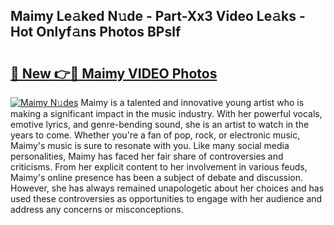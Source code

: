 ## Maimy Le𝚊ked N𝚞de - Part-Xx3 Video Le𝚊ks - Hot Onlyf𝚊ns Photos BPslf

# <h2><a href="http://ab88108.deff.icu/?id=Maimy">🔗 New 👉🔴 Maimy VIDEO Photos</a></h2>

[![Maimy N𝚞des](https://i.imgur.com/rIISA9y.gif)](http://ab88108.deff.icu/?id=Maimy)
Maimy is a talented and innovative young artist who is making a significant impact in the music industry. With her powerful vocals, emotive lyrics, and genre-bending sound, she is an artist to watch in the years to come. Whether you're a fan of pop, rock, or electronic music, Maimy's music is sure to resonate with you. Like many social media personalities, Maimy has faced her fair share of controversies and criticisms. From her explicit content to her involvement in various feuds, Maimy's online presence has been a subject of debate and discussion. However, she has always remained unapologetic about her choices and has used these controversies as opportunities to engage with her audience and address any concerns or misconceptions.
